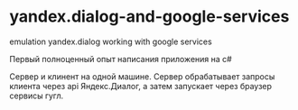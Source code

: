 # yandex.dialog-and-google-services
emulation yandex.dialog working with google services

Первый полноценный опыт написания приложения на c#

Сервер и клинент на одной машине. Сервер обрабатывает запросы клиента через api Яндекс.Диалог, а затем запускает через браузер сервисы гугл.
